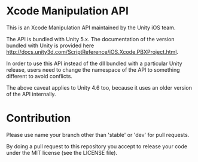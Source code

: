 Xcode Manipulation API
======================

This is an Xcode Manipulation API maintained by the Unity iOS team.

The API is bundled with Unity 5.x. The documentation of the version bundled with Unity is
provided here http://docs.unity3d.com/ScriptReference/iOS.Xcode.PBXProject.html.

In order to use this API instead of the dll bundled with a particular Unity release,
users need to change the namespace of the API to something different to avoid conflicts.

The above caveat applies to Unity 4.6 too, because it uses an older version of the API
internally.

Contribution
============

Please use name your branch other than 'stable' or 'dev' for pull requests.

By doing a pull request to this repository you accept to release your code under the MIT
license (see the LICENSE file).
